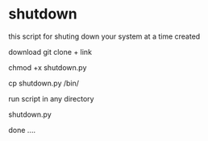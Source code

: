 # shutdown
this script for shuting down your system at a time created  



download  git clone + link 


chmod +x shutdown.py 

cp shutdown.py /bin/

run script in any directory 

shutdown.py 

done ....
